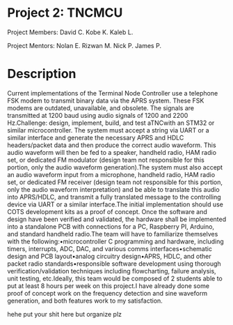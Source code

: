 # Project 2: TNCMCU

Project Members: 
David C.
Kobe K.
Kaleb L.

Project Mentors: 
Nolan E.
Rizwan M.
Nick P.
James P.

# Description
Current  implementations  of  the  Terminal  Node  Controller  use  a  telephone  FSK modem  to  transmit binary  data  via  the  APRS  system.  These  FSK  modems  are outdated,  unavailable,  and  obsolete.  The  signals  are  transmitted  at  1200  baud using audio signals of 1200 and 2200 Hz.Challenge:  design,  implement,  build,  and  test  aTNCwith  an  STM32  or  similar microcontroller. The system must accept a string via UART or a similar interface and  generate  the  necessary  APRS  and  HDLC  headers/packet  data  and  then produce the correct audio waveform. This audio waveform will then be fed to a speaker,  handheld  radio,  HAM  radio  set,  or  dedicated  FM  modulator  (design team not responsible for this portion, only the audio waveform generation).The  system  must  also  accept  an  audio  waveform  input  from  a  microphone, handheld  radio,  HAM  radio  set,  or  dedicated  FM  receiver  (design  team  not responsible for this portion, only the audio waveform interpretation) and be able to translate this audio into APRS/HDLC, and transmit a fully translated message to the controlling device via UART or a similar interface.The  initial  implementation  should  use  COTS  development  kits  as  a  proof  of concept.  Once  the  software  and  design  have  been  verified  and  validated,  the hardware shall be implemented into a standalone PCB with connections for a PC, Raspberry PI, Arduino, and standard handheld radio.The team will have to familiarize themselves with the following:•microcontroller    C    programming    and    hardware,    including    timers, interrupts, ADC, DAC, and various comms interfaces•schematic design and PCB layout•analog circuitry design•APRS, HDLC, and other packet radio standards•responsible  software  development  using  thorough  verification/validation techniques including flowcharting, failure analysis, unit testing, etc.Ideally, this team would be composed of 2 students able to put at least 8 hours per week on this project.I have already done some proof of concept work on the frequency detection and sine waveform generation, and both features work to my satisfaction.


hehe put your shit here but organize plz